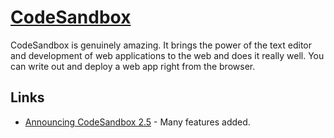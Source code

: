 # [CodeSandbox](https://codesandbox.io)
CodeSandbox is genuinely amazing. It brings the power of the text editor and development of web applications to the web and does it really well. You can write out and deploy a web app right from the browser.

## Links
- [Announcing CodeSandbox 2.5](https://hackernoon.com/announcing-codesandbox-2-5-be767d15ffd) - Many features added.